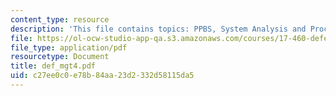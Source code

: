 ```yaml
---
content_type: resource
description: 'This file contains topics: PPBS, System Analysis and Procurement reform.'
file: https://ol-ocw-studio-app-qa.s3.amazonaws.com/courses/17-460-defense-politics-spring-2006/c27ee0c0e78b84aa23d2332d58115da5_def_mgt4.pdf
file_type: application/pdf
resourcetype: Document
title: def_mgt4.pdf
uid: c27ee0c0-e78b-84aa-23d2-332d58115da5
---
```

